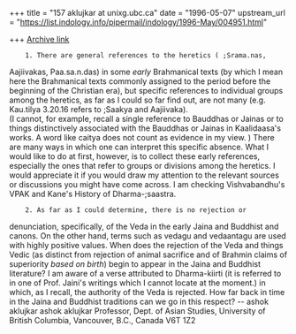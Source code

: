 +++
title = "157 aklujkar at unixg.ubc.ca"
date = "1996-05-07"
upstream_url = "https://list.indology.info/pipermail/indology/1996-May/004951.html"

+++
[Archive link](https://list.indology.info/pipermail/indology/1996-May/004951.html)

        1. There are general references to the heretics ( ;Srama.nas,
Aajiivakas, Paa.sa.n.das) in some *early* Brahmanical texts (by which I
mean here the Brahmanical texts commonly assigned to the period before the
beginning of the Christian era), but specific references to individual
groups among the heretics, as far as I could so far find out, are not many 
(e.g. Kau.tilya 3.20.16 refers to ;Saakya and Aajiivaka).  
        (I cannot, for example, recall a single reference to Bauddhas or
Jainas or to things distinctively associated with the Bauddhas or Jainas 
in Kaalidaasa's works. A word like caitya does not count as evidence in my
view. )
        There are many ways in which one can interpret this specific
absence. What  I would like to do at first, however, is to collect these
early references, especially the ones that refer to groups or divisions
among the heretics. I would appreciate it if you would draw my attention to
the relevant sources or discussions you might have come across. 
        I am checking Vishvabandhu's VPAK and Kane's History of
Dharma-;saastra.  

        2. As far as I could determine, there is no rejection or
denunciation, specifically, of the Veda in the early Jaina and Buddhist and
canons. On the other hand, terms such as vedagu and vedaantagu are used
with highly positive values. When does the rejection of the Veda and things
Vedic (as distinct from rejection of animal sacrifice and of Brahmin claims
of superiority *based on birth*) begin to appear in the Jaina and Buddhist
literature? I am aware of a verse attributed to Dharma-kiirti (it is
referred to in one of Prof. Jaini's writings which I cannot locate at the
moment.) in which, as I recall, the authority of the Veda is rejected. How
far back in time in the Jaina and Buddhist traditions can we go in this
respect? -- ashok aklujkar
ashok aklujkar
Professor, Dept. of Asian Studies, University of British Columbia,
Vancouver, B.C., Canada V6T 1Z2





